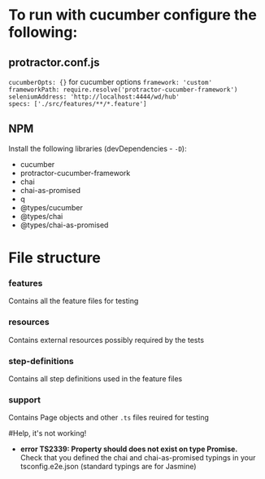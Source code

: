 # To run with cucumber configure the following:  
## protractor.conf.js
`cucumberOpts: {}` for cucumber options
`framework: 'custom'`  
`frameworkPath: require.resolve('protractor-cucumber-framework')`  
`seleniumAddress: 'http://localhost:4444/wd/hub'`  
`specs: ['./src/features/**/*.feature']`

## NPM  
Install the following libraries (devDependencies - `-D`):
- cucumber
- protractor-cucumber-framework
- chai
- chai-as-promised
- q
- @types/cucumber
- @types/chai
- @types/chai-as-promised

# File structure
### features
Contains all the feature files for testing

### resources
Contains external resources possibly required by the tests

### step-definitions
Contains all step definitions used in the feature files

### support
Contains Page objects and other `.ts` files reuired for testing

#Help, it's not working!
- __error TS2339: Property should does not exist on type Promise<string>.__  
Check that you defined the chai and chai-as-promised typings in your tsconfig.e2e.json (standard typings are for Jasmine)
